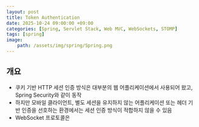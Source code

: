 ```yaml
---
layout: post
title: Token Authentication
date: 2025-10-24 09:00:00 +09:00
categories: [Spring, Servlet Stack, Web MVC, WebSockets, STOMP]
tags: [spring]
image:
    path: /assets/img/spring/Spring.png
---
```



## 개요

- 쿠키 기반 HTTP 세션 인증 방식은 대부분의 웹 어플리케이션에서 사용되어 왔고, Spring Security와 같이 동작
- 하지만 모바일 클라이언트, 별도 세션을 유지하지 않는 어플리케이션 또는 헤더 기반 인증을 선호하는 환경에서는 세션 인증 방식이 적합하지 않을 수 있음
- WebSocket 프로토콜은 
